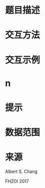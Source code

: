 

# 题目描述



# 交互方法



# 交互示例



# n



# 提示



# 数据范围



# 来源


<p>
Albert S. Chang
</p>
<p>
FHZOI 2017
</p>
<p>
<br/>
</p>
